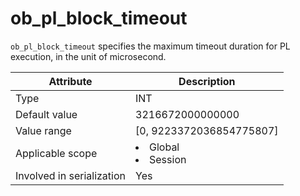 # ob_pl_block_timeout

`ob_pl_block_timeout` specifies the maximum timeout duration for PL execution, in the unit of microsecond.

| Attribute | Description |
|---------|------------------------------------------------------------------------------------------------------------|
| Type | INT |
| Default value | 3216672000000000 |
| Value range | \[0, 9223372036854775807\] |
| Applicable scope | <li> Global   <li> Session |
| Involved in serialization | Yes |
